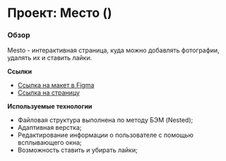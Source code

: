 
# Проект: Место ()

### Обзор

 Mesto - интерактивная страница, куда можно добавлять фотографии, удалять их и ставить лайки.

**Ссылки**

* [Ссылка на макет в Figma](https://www.figma.com/file/2cn9N9jSkmxD84oJik7xL7/JavaScript.-Sprint-4?node-id=0%3A1)
* [Ссылка на страницу](https://ninadmitrieva.github.io/mesto/)

**Используемые технологии**

* Файловая структура выполнена по методу БЭМ (Nested);
* Адаптивная верстка;
* Редактирование информации о пользователе с помощью всплывающего окна;
* Возможность ставить и убирать лайки;
